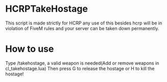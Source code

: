 # HCRPTakeHostage
This script is made strictly for HCRP any use of this besides hcrp will be in violation of FiveM rules and your server can be taken down permanently.

# How to use
Type /takehostage, a valid weapon is needed(Add or remove weapons in cl_takehostage.lua) Then press G to release the hostage or H to kill the hostage!
